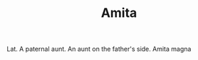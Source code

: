 ---
title: Amita
letter: A
permalink: "/definitions/bld-amita.html"
body: Lat. A paternal aunt. An aunt on the father's side. Amita magna
published_at: '2018-07-07'
source: Black's Law Dictionary 2nd Ed (1910)
layout: post
---
